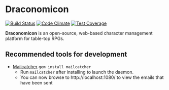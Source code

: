 # Draconomicon
[![Build Status](https://img.shields.io/travis/tough-griff/draconomicon.svg)](https://travis-ci.org/tough-griff/draconomicon)
[![Code Climate](https://img.shields.io/codeclimate/github/tough-griff/draconomicon.svg)](https://codeclimate.com/github/tough-griff/draconomicon)
[![Test Coverage](https://img.shields.io/codeclimate/coverage/github/tough-griff/draconomicon.svg)](https://codeclimate.com/github/tough-griff/draconomicon)

**Draconomicon** is an open-source, web-based character management platform
for table-top RPGs.

## Recommended tools for development
- [Mailcatcher](https://github.com/sj26/mailcatcher) `gem install mailcatcher`
  - Run `mailcatcher` after installing to launch the daemon.
  - You can now browse to http://localhost:1080/ to view the emails that have been sent
